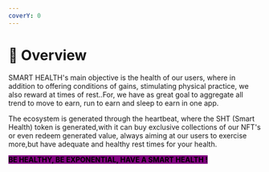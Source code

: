 ```yaml
---
coverY: 0
---
```


# 📍 Overview

SMART HEALTH's main objective is the health of our users, where in addition to offering conditions of gains, stimulating physical practice, we also reward at times of rest..For, we have as great goal to aggregate all trend to move to earn, run to earn and sleep to earn in one app.

The ecosystem is generated through the heartbeat, where the SHT (Smart Health) token is generated,with it can buy exclusive collections of our NFT's or even redeem generated value, always aiming at our users to exercise more,but have adequate and healthy rest times for your health.

<mark style="background-color:purple;">**BE HEALTHY, BE EXPONENTIAL, HAVE A SMART HEALTH !**</mark>
